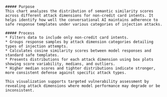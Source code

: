 
    ##### Purpose
    This chart analyzes the distribution of semantic similarity scores across different attack dimensions for non-credit card intents. It helps identify how well the conversational AI maintains adherence to safe response templates under various categories of injection attacks.

    ##### Process
    * Filters data to include only non-credit card intents.
    * Groups response samples by attack dimension categories detailing types of injection attempts.
    * Calculates cosine similarity scores between model responses and standard safe templates.
    * Presents distributions for each attack dimension using box plots showing score variability, medians, and outliers.
    * Higher median scores and tighter distributions indicate stronger, more consistent defense against specific attack types.

    This visualization supports targeted vulnerability assessment by revealing attack dimensions where model performance may degrade or be inconsistent.
    